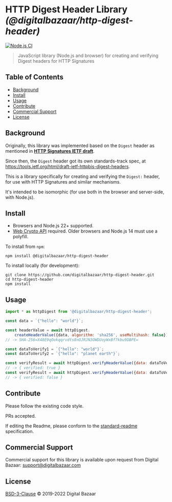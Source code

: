 # HTTP Digest Header Library _(@digitalbazaar/http-digest-header)_

[![Node.js CI](https://github.com/digitalbazaar/http-digest-header/actions/workflows/main.yml/badge.svg)](https://github.com/digitalbazaar/http-digest-header/actions/workflows/main.yml)

> JavaScript library (Node.js and browser) for creating and verifying Digest headers for HTTP Signatures

## Table of Contents

- [Background](#background)
- [Install](#install)
- [Usage](#usage)
- [Contribute](#contribute)
- [Commercial Support](#commercial-support)
- [License](#license)

## Background

Originally, this library was implemented based on the `Digest` header as
mentioned in **[HTTP Signatures IETF draft](https://tools.ietf.org/html/draft-cavage-http-signatures)**.

Since then, the `Digest` header got its own standards-track spec, at
https://tools.ietf.org/html/draft-ietf-httpbis-digest-headers.

This is a library specifically for creating and verifying the `Digest:` header,
for use with HTTP Signatures and similar mechanisms.

It's intended to be isomorphic (for use both in the browser and server-side,
with Node.js).

## Install

- Browsers and Node.js 22+ supported.
- [Web Crypto API][] required. Older browsers and Node.js 14 must use a
  polyfill.

To install from `npm`:

```
npm install @digitalbazaar/http-digest-header
```

To install locally (for development):

```
git clone https://github.com/digitalbazaar/http-digest-header.git
cd http-digest-header
npm install
```

## Usage

```js
import * as httpDigest from '@digitalbazaar/http-digest-header';

const data = `{"hello": "world"}`;

const headerValue = await httpDigest.
    createHeaderValue({data, algorithm: 'sha256', useMultihash: false});
// -> SHA-256=X48E9qOokqqrvdts8nOJRJN3OWDUoyWxBf7kbu9DBPE=

const dataToVerify1 = `{"hello": "world"}`;
const dataToVerify2 = `{"hello": "planet earth"}`;

const verifyResult = await httpDigest.verifyHeaderValue({data: dataToVerify1, headerValue});
// -> { verified: true }
const verifyResult = await httpDigest.verifyHeaderValue({data: dataToVerify2, headerValue});
// -> { verified: false }
```

## Contribute

Please follow the existing code style.

PRs accepted.

If editing the Readme, please conform to the
[standard-readme](https://github.com/RichardLitt/standard-readme) specification.

## Commercial Support

Commercial support for this library is available upon request from
Digital Bazaar: support@digitalbazaar.com

## License

[BSD-3-Clause](LICENSE.md) © 2019-2022 Digital Bazaar

[Web Crypto API]: https://developer.mozilla.org/en-US/docs/Web/API/Web_Crypto_API

